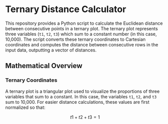 # Ternary Distance Calculator

This repository provides a Python script to calculate the Euclidean distance between consecutive points in a ternary plot. The ternary plot represents three variables (`t1`, `t2`, `t3`) which sum to a constant number (in this case, 10,000). The script converts these ternary coordinates to Cartesian coordinates and computes the distance between consecutive rows in the input data, outputting a vector of distances.

## Mathematical Overview

### Ternary Coordinates

A ternary plot is a triangular plot used to visualize the proportions of three variables that sum to a constant. In this case, the variables `t1`, `t2`, and `t3` sum to 10,000. For easier distance calculations, these values are first normalized so that:


$$t1 + t2 + t3 = 1$$
